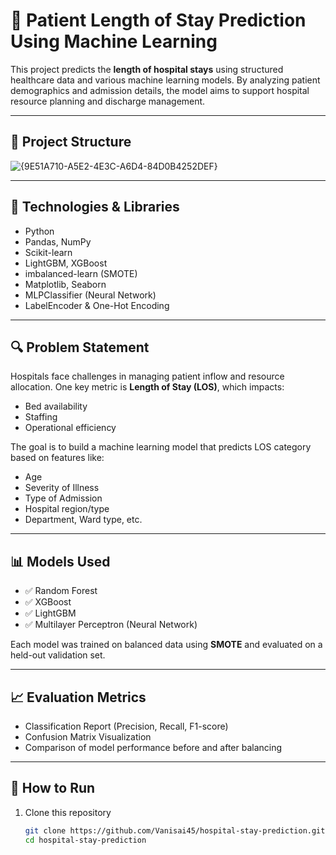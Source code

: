 # 🏥 Patient Length of Stay Prediction Using Machine Learning

This project predicts the **length of hospital stays** using structured healthcare data and various machine learning models. By analyzing patient demographics and admission details, the model aims to support hospital resource planning and discharge management.

---

## 📂 Project Structure

![{9E51A710-A5E2-4E3C-A6D4-84D0B4252DEF}](https://github.com/user-attachments/assets/40cb0914-f20f-4a51-9294-dac226db36d9)


---

## 🔧 Technologies & Libraries

- Python
- Pandas, NumPy
- Scikit-learn
- LightGBM, XGBoost
- imbalanced-learn (SMOTE)
- Matplotlib, Seaborn
- MLPClassifier (Neural Network)
- LabelEncoder & One-Hot Encoding

---

## 🔍 Problem Statement

Hospitals face challenges in managing patient inflow and resource allocation. One key metric is **Length of Stay (LOS)**, which impacts:
- Bed availability
- Staffing
- Operational efficiency

The goal is to build a machine learning model that predicts LOS category based on features like:
- Age
- Severity of Illness
- Type of Admission
- Hospital region/type
- Department, Ward type, etc.

---

## 📊 Models Used

- ✅ Random Forest
- ✅ XGBoost
- ✅ LightGBM
- ✅ Multilayer Perceptron (Neural Network)

Each model was trained on balanced data using **SMOTE** and evaluated on a held-out validation set.

---

## 📈 Evaluation Metrics

- Classification Report (Precision, Recall, F1-score)
- Confusion Matrix Visualization
- Comparison of model performance before and after balancing

---

## 🧪 How to Run

1. Clone this repository  
   ```bash
   git clone https://github.com/Vanisai45/hospital-stay-prediction.git
   cd hospital-stay-prediction
